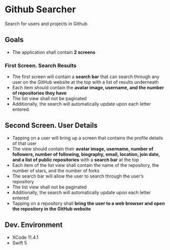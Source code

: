 # Github Searcher

Search for users and projects in Github

## Goals

- The application shall contain **2 screens**

### First Screen. Search Results

- The first screen will contain a **search bar** that can search through any user on the GitHub website at the top with a list of results underneath
- Each item should contain the **avatar image, username, and the number of repositories they have**
- The list view shall not be paginated
- Additionally, the search will automatically update upon each letter entered.

## Second Screen. User Details

- Tapping on a user will bring up a screen that contains the profile details of that user
- The view should contain their **avatar image, username, number of followers, number of following, biography, email, location, join date, and a list of public repositories** with a **search bar** at the top
- Each item of the list view shall contain the name of the repository, the number of stars, and the number of forks
- The search bar will allow the user to search through the user’s repository
- The list view shall not be paginated
- Additionally, the search will automatically update upon each letter entered
- Tapping on a repository shall **bring the user to a web browser and open the repository in the GitHub website**

## Dev. Environment

- XCode 11.4.1
- Swift 5
